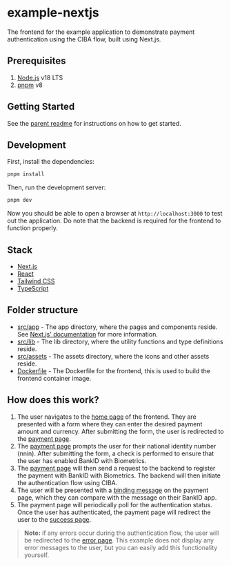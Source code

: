 # example-nextjs

The frontend for the example application to demonstrate payment authentication using the CIBA flow, built using Next.js.

## Prerequisites

1. [Node.js](https://nodejs.org/en/) v18 LTS
2. [pnpm](https://pnpm.io/) v8

## Getting Started

See the [parent readme](../README.md#getting-started-with-docker) for instructions on how to get started.

## Development

First, install the dependencies:

```bash
pnpm install
```

Then, run the development server:

```bash
pnpm dev
```

Now you should be able to open a browser at `http://localhost:3000` to test out the application. Do note that the
backend is required for the frontend to function properly.

## Stack

- [Next.js](https://nextjs.org/)
- [React](https://react.dev/)
- [Tailwind CSS](https://tailwindcss.com/)
- [TypeScript](https://www.typescriptlang.org/)

## Folder structure

- [src/app](src/app) - The app directory, where the pages and components reside.
  See [Next.js' documentation](https://nextjs.org/docs/getting-started/project-structure#app-routing-conventions) for
  more information.
- [src/lib](src/lib) - The lib directory, where the utility functions and type definitions reside.
- [src/assets](src/assets) - The assets directory, where the icons and other assets reside.
- [Dockerfile](Dockerfile) - The Dockerfile for the frontend, this is used to build the frontend container image.

## How does this work?

1. The user navigates to the [home page](src/app/page.tsx) of the frontend. They are presented with a form where they
   can enter the desired payment amount and currency. After submitting the form, the user is redirected to
   the [payment page](src/app/payment/page.tsx).
2. The [payment page](src/app/payment/page.tsx) prompts the user for their national identity number (nnin). After
   submitting the form, a check is performed to ensure that the user has enabled BankID with Biometrics.
3. The [payment page](src/app/payment/page.tsx) will then send a request to the backend to register the payment with
   BankID with Biometrics. The backend will then initiate the authentication flow using CIBA.
4. The user will be presented with
   a [binding message](https://openid.net/specs/openid-client-initiated-backchannel-authentication-core-1_0.html#auth_request)
   on the payment page, which they can compare with the message on their BankID app.
5. The payment page will periodically poll for the authentication status. Once the user has authenticated, the payment
   page will redirect the user to the [success page](src/app/success/page.tsx).

> **Note:** if any errors occur during the authentication flow, the user will be redirected to
> the [error page](src/app/error/page.tsx). This example does not display any error messages to the user, but you can
> easily add this functionality yourself.
